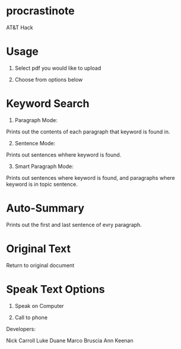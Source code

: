 # procrastinote
AT&amp;T Hack

Usage
==============================

1. Select pdf you would like to upload

2. Choose from options below

Keyword Search
==============================

1. Paragraph Mode:

Prints out the contents of each paragraph that keyword is found in.

2. Sentence Mode:

Prints out sentences whhere keyword is found.

3. Smart Paragraph Mode:

Prints out sentences where keyword is found, and paragraphs where keyword is in topic sentence.


Auto-Summary
==============================

Prints out the first and last sentence of evry paragraph.

Original Text
===============================

Return to original document


Speak Text Options
===============================

1. Speak on Computer

2. Call to phone


Developers:

Nick Carroll
Luke Duane
Marco Bruscia
Ann Keenan
